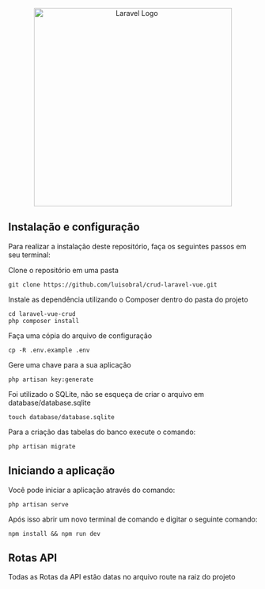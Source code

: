<p align="center"><a href="https://laravel.com" target="_blank"><img src="https://raw.githubusercontent.com/laravel/art/master/logo-lockup/5%20SVG/2%20CMYK/1%20Full%20Color/laravel-logolockup-cmyk-red.svg" width="400" alt="Laravel Logo"></a></p>

## Instalação e configuração
Para realizar a instalação deste repositório, faça os seguintes passos em seu terminal:

Clone o repositório em uma pasta  
```
git clone https://github.com/luisobral/crud-laravel-vue.git
```

Instale as dependência utilizando o Composer dentro do pasta do projeto  
```
cd laravel-vue-crud
php composer install
```

Faça uma cópia do arquivo de configuração  
```
cp -R .env.example .env
```

Gere uma chave para a sua aplicação  
```
php artisan key:generate
```

Foi utilizado o SQLite, não se esqueça de criar o arquivo em database/database.sqlite  
```
touch database/database.sqlite
```

Para a criação das tabelas do banco execute o comando:
```
php artisan migrate
```


## Iniciando a aplicação
Você pode iniciar a aplicação através do comando:  
```
php artisan serve
```

Após isso abrir um novo terminal de comando e digitar o seguinte comando:
```
npm install && npm run dev
```

## Rotas API
Todas as Rotas da API estão datas no arquivo route na raiz do projeto

